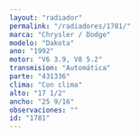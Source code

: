 ```yaml
---
layout: "radiador"
permalink: "/radiadores/1781/"
marca: "Chrysler / Dodge"
modelo: "Dakota"
ano: "1992"
motor: "V6 3.9, V8 5.2"
transmision: "Automática"
parte: "431336"
clima: "Con clima"
alto: "17 1/2"
ancho: "25 9/16"
observaciones: ""
id: "1781"
---
```


